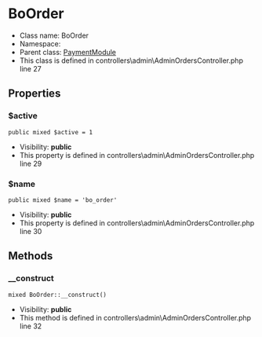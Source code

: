 BoOrder
===============






* Class name: BoOrder
* Namespace: 
* Parent class: [PaymentModule](PaymentModuleCore)
* This class is defined in controllers\admin\AdminOrdersController.php line 27





Properties
----------


### $active

    public mixed $active = 1





* Visibility: **public**
* This property is defined in controllers\admin\AdminOrdersController.php line 29


### $name

    public mixed $name = 'bo_order'





* Visibility: **public**
* This property is defined in controllers\admin\AdminOrdersController.php line 30


Methods
-------


### __construct

    mixed BoOrder::__construct()





* Visibility: **public**
* This method is defined in controllers\admin\AdminOrdersController.php line 32



